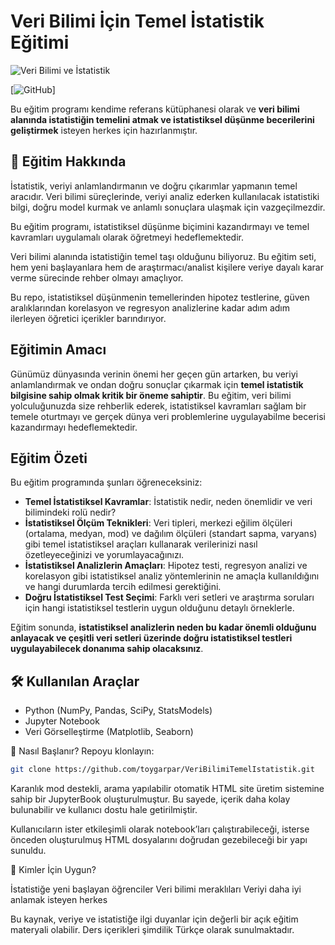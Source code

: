 # Veri Bilimi İçin Temel İstatistik Eğitimi

![Veri Bilimi ve İstatistik](https://img.shields.io/badge/Konu-Veri_Bilimi_ve_İstatistik-blue)

[![GitHub](https://github.com/toygarpar/VeriBilimiTemelIstatistik)]

Bu eğitim programı kendime referans kütüphanesi olarak ve  **veri bilimi alanında istatistiğin temelini atmak ve istatistiksel düşünme becerilerini geliştirmek** isteyen herkes için hazırlanmıştır.

## 📌 Eğitim Hakkında

İstatistik, veriyi anlamlandırmanın ve doğru çıkarımlar yapmanın temel aracıdır. Veri bilimi süreçlerinde, veriyi analiz ederken kullanılacak istatistiki bilgi, doğru model kurmak ve anlamlı sonuçlara ulaşmak için vazgeçilmezdir.

Bu eğitim programı, istatistiksel düşünme biçimini kazandırmayı ve temel kavramları uygulamalı olarak öğretmeyi hedeflemektedir.

Veri bilimi alanında istatistiğin temel taşı olduğunu biliyoruz. Bu eğitim seti, hem yeni başlayanlara hem de araştırmacı/analist kişilere veriye dayalı karar verme sürecinde rehber olmayı amaçlıyor.

Bu repo, istatistiksel düşünmenin temellerinden hipotez testlerine, güven aralıklarından korelasyon ve regresyon analizlerine kadar adım adım ilerleyen öğretici içerikler barındırıyor.

## Eğitimin Amacı

Günümüz dünyasında verinin önemi her geçen gün artarken, bu veriyi anlamlandırmak ve ondan doğru sonuçlar çıkarmak için **temel istatistik bilgisine sahip olmak kritik bir öneme sahiptir**. Bu eğitim, veri bilimi yolculuğunuzda size rehberlik ederek, istatistiksel kavramları sağlam bir temele oturtmayı ve gerçek dünya veri problemlerine uygulayabilme becerisi kazandırmayı hedeflemektedir.

## Eğitim Özeti

Bu eğitim programında şunları öğreneceksiniz:

- **Temel İstatistiksel Kavramlar**: İstatistik nedir, neden önemlidir ve veri bilimindeki rolü nedir?
- **İstatistiksel Ölçüm Teknikleri**: Veri tipleri, merkezi eğilim ölçüleri (ortalama, medyan, mod) ve dağılım ölçüleri (standart sapma, varyans) gibi temel istatistiksel araçları kullanarak verilerinizi nasıl özetleyeceğinizi ve yorumlayacağınızı.
- **İstatistiksel Analizlerin Amaçları**: Hipotez testi, regresyon analizi ve korelasyon gibi istatistiksel analiz yöntemlerinin ne amaçla kullanıldığını ve hangi durumlarda tercih edilmesi gerektiğini.
- **Doğru İstatistiksel Test Seçimi**: Farklı veri setleri ve araştırma soruları için hangi istatistiksel testlerin uygun olduğunu detaylı örneklerle.

Eğitim sonunda, **istatistiksel analizlerin neden bu kadar önemli olduğunu anlayacak ve çeşitli veri setleri üzerinde doğru istatistiksel testleri uygulayabilecek donanıma sahip olacaksınız**.


## 🛠 Kullanılan Araçlar
- Python (NumPy, Pandas, SciPy, StatsModels)
- Jupyter Notebook
- Veri Görselleştirme (Matplotlib, Seaborn)


🚀 Nasıl Başlanır?
Repoyu klonlayın:

```bash
git clone https://github.com/toygarpar/VeriBilimiTemelIstatistik.git
```

Karanlık mod destekli, arama yapılabilir otomatik HTML site üretim sistemine sahip bir JupyterBook oluşturulmuştur. Bu sayede, içerik daha kolay bulunabilir ve kullanıcı dostu hale getirilmiştir.

Kullanıcıların ister etkileşimli olarak notebook’ları çalıştırabileceği, isterse önceden oluşturulmuş HTML dosyalarını doğrudan gezebileceği bir yapı sunuldu.

🧠 Kimler İçin Uygun?

İstatistiğe yeni başlayan öğrenciler
Veri bilimi meraklıları
Veriyi daha iyi anlamak isteyen herkes


Bu kaynak, veriye ve istatistiğe ilgi duyanlar için değerli bir açık eğitim materyali olabilir.
Ders içerikleri şimdilik Türkçe olarak sunulmaktadır.